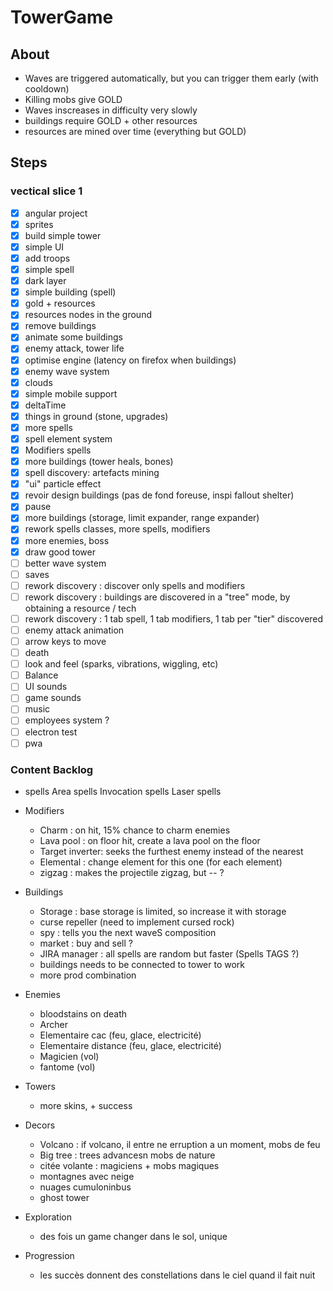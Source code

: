 # TowerGame
## About

- Waves are triggered automatically, but you can trigger them early (with cooldown)
- Killing mobs give GOLD
- Waves inscreases in difficulty very slowly
- buildings require GOLD + other resources
- resources are mined over time (everything but GOLD)


## Steps

### vectical slice 1

- [x] angular project
- [x] sprites
- [x] build simple tower
- [x] simple UI
- [x] add troops
- [x] simple spell
- [x] dark layer
- [x] simple building (spell)
- [x] gold + resources
- [x] resources nodes in the ground
- [x] remove buildings
- [x] animate some buildings
- [x] enemy attack, tower life
- [x] optimise engine (latency on firefox when buildings)
- [x] enemy wave system
- [x] clouds
- [x] simple mobile support
- [x] deltaTime
- [x] things in ground (stone, upgrades)
- [x] more spells
- [x] spell element system
- [x] Modifiers spells
- [x] more buildings (tower heals, bones)
- [x] spell discovery: artefacts mining
- [x] "ui" particle effect
- [x] revoir design buildings (pas de fond foreuse, inspi fallout shelter)
- [x] pause
- [x] more buildings (storage, limit expander, range expander)
- [x] rework spells classes, more spells, modifiers
- [x] more enemies, boss
- [x] draw good tower
- [ ] better wave system
- [ ] saves
- [ ] rework discovery : discover only spells and modifiers
- [ ] rework discovery : buildings are discovered in a "tree" mode, by obtaining a resource / tech
- [ ] rework discovery : 1 tab spell, 1 tab modifiers, 1 tab per "tier" discovered
- [ ] enemy attack animation
- [ ] arrow keys to move
- [ ] death
- [ ] look and feel (sparks, vibrations, wiggling, etc)
- [ ] Balance
- [ ] UI sounds
- [ ] game sounds
- [ ] music
- [ ] employees system ?
- [ ] electron test
- [ ] pwa

### Content Backlog

- spells
    Area spells
    Invocation spells
    Laser spells

- Modifiers
    - Charm : on hit, 15% chance to charm enemies
    - Lava pool : on floor hit, create a lava pool on the floor
    - Target inverter: seeks the furthest enemy instead of the nearest
    - Elemental : change element for this one (for each element)
    - zigzag : makes the projectile zigzag, but -- ?

    
- Buildings
    - Storage : base storage is limited, so increase it with storage
    - curse repeller (need to implement cursed rock)
    - spy : tells you the next waveS composition
    - market : buy and sell ?
    - JIRA manager : all spells are random but faster (Spells TAGS ?)
    - buildings needs to be connected to tower to work
    - more prod combination

- Enemies
    - bloodstains on death
    - Archer
    - Elementaire cac (feu, glace, electricité)
    - Elementaire distance (feu, glace, electricité)
    - Magicien (vol)
    - fantome (vol)
    

- Towers
    - more skins, + success

- Decors
    - Volcano : if volcano, il entre ne erruption a un moment, mobs de feu
    - Big tree : trees advancesn mobs de nature
    - citée volante : magiciens + mobs magiques
    - montagnes avec neige
    - nuages cumuloninbus
    - ghost tower

- Exploration
    - des fois un game changer dans le sol, unique
    
- Progression
    - les succès donnent des constellations dans le ciel quand il fait nuit